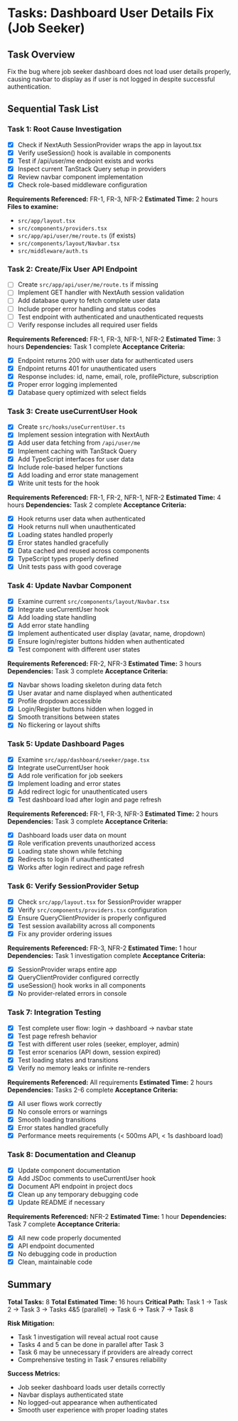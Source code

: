 # Tasks: Dashboard User Details Fix (Job Seeker)

## Task Overview
Fix the bug where job seeker dashboard does not load user details properly, causing navbar to display as if user is not logged in despite successful authentication.

## Sequential Task List

### Task 1: Root Cause Investigation
- [x] Check if NextAuth SessionProvider wraps the app in layout.tsx
- [x] Verify useSession() hook is available in components
- [x] Test if /api/user/me endpoint exists and works
- [x] Inspect current TanStack Query setup in providers
- [x] Review navbar component implementation
- [x] Check role-based middleware configuration

**Requirements Referenced:** FR-1, FR-3, NFR-2
**Estimated Time:** 2 hours
**Files to examine:**
- `src/app/layout.tsx`
- `src/components/providers.tsx`
- `src/app/api/user/me/route.ts` (if exists)
- `src/components/layout/Navbar.tsx`
- `src/middleware/auth.ts`

### Task 2: Create/Fix User API Endpoint
- [ ] Create `src/app/api/user/me/route.ts` if missing
- [ ] Implement GET handler with NextAuth session validation
- [ ] Add database query to fetch complete user data
- [ ] Include proper error handling and status codes
- [ ] Test endpoint with authenticated and unauthenticated requests
- [ ] Verify response includes all required user fields

**Requirements Referenced:** FR-1, FR-3, NFR-1, NFR-2
**Estimated Time:** 3 hours
**Dependencies:** Task 1 complete
**Acceptance Criteria:**
- [x] Endpoint returns 200 with user data for authenticated users
- [x] Endpoint returns 401 for unauthenticated users
- [x] Response includes: id, name, email, role, profilePicture, subscription
- [x] Proper error logging implemented
- [x] Database query optimized with select fields

### Task 3: Create useCurrentUser Hook
- [x] Create `src/hooks/useCurrentUser.ts`
- [x] Implement session integration with NextAuth
- [x] Add user data fetching from `/api/user/me`
- [x] Implement caching with TanStack Query
- [x] Add TypeScript interfaces for user data
- [x] Include role-based helper functions
- [x] Add loading and error state management
- [x] Write unit tests for the hook

**Requirements Referenced:** FR-1, FR-2, NFR-1, NFR-2
**Estimated Time:** 4 hours
**Dependencies:** Task 2 complete
**Acceptance Criteria:**
- [x] Hook returns user data when authenticated
- [x] Hook returns null when unauthenticated
- [x] Loading states handled properly
- [x] Error states handled gracefully
- [x] Data cached and reused across components
- [x] TypeScript types properly defined
- [x] Unit tests pass with good coverage

### Task 4: Update Navbar Component
- [x] Examine current `src/components/layout/Navbar.tsx`
- [x] Integrate useCurrentUser hook
- [x] Add loading state handling
- [x] Add error state handling
- [x] Implement authenticated user display (avatar, name, dropdown)
- [x] Ensure login/register buttons hidden when authenticated
- [x] Test component with different user states

**Requirements Referenced:** FR-2, NFR-3
**Estimated Time:** 3 hours
**Dependencies:** Task 3 complete
**Acceptance Criteria:**
- [x] Navbar shows loading skeleton during data fetch
- [x] User avatar and name displayed when authenticated
- [x] Profile dropdown accessible
- [x] Login/Register buttons hidden when logged in
- [x] Smooth transitions between states
- [x] No flickering or layout shifts

### Task 5: Update Dashboard Pages
- [x] Examine `src/app/dashboard/seeker/page.tsx`
- [x] Integrate useCurrentUser hook
- [x] Add role verification for job seekers
- [x] Implement loading and error states
- [x] Add redirect logic for unauthenticated users
- [x] Test dashboard load after login and page refresh

**Requirements Referenced:** FR-1, FR-3, NFR-3
**Estimated Time:** 2 hours
**Dependencies:** Task 3 complete
**Acceptance Criteria:**
- [x] Dashboard loads user data on mount
- [x] Role verification prevents unauthorized access
- [x] Loading state shown while fetching
- [x] Redirects to login if unauthenticated
- [x] Works after login redirect and page refresh

### Task 6: Verify SessionProvider Setup
- [x] Check `src/app/layout.tsx` for SessionProvider wrapper
- [x] Verify `src/components/providers.tsx` configuration
- [x] Ensure QueryClientProvider is properly configured
- [x] Test session availability across all components
- [x] Fix any provider ordering issues

**Requirements Referenced:** FR-3, NFR-2
**Estimated Time:** 1 hour
**Dependencies:** Task 1 investigation complete
**Acceptance Criteria:**
- [x] SessionProvider wraps entire app
- [x] QueryClientProvider configured correctly
- [x] useSession() hook works in all components
- [x] No provider-related errors in console

### Task 7: Integration Testing
- [x] Test complete user flow: login → dashboard → navbar state
- [x] Test page refresh behavior
- [x] Test with different user roles (seeker, employer, admin)
- [x] Test error scenarios (API down, session expired)
- [x] Test loading states and transitions
- [x] Verify no memory leaks or infinite re-renders

**Requirements Referenced:** All requirements
**Estimated Time:** 2 hours
**Dependencies:** Tasks 2-6 complete
**Acceptance Criteria:**
- [x] All user flows work correctly
- [x] No console errors or warnings
- [x] Smooth loading transitions
- [x] Error states handled gracefully
- [x] Performance meets requirements (< 500ms API, < 1s dashboard load)

### Task 8: Documentation and Cleanup
- [x] Update component documentation
- [x] Add JSDoc comments to useCurrentUser hook
- [x] Document API endpoint in project docs
- [x] Clean up any temporary debugging code
- [x] Update README if necessary

**Requirements Referenced:** NFR-2
**Estimated Time:** 1 hour
**Dependencies:** Task 7 complete
**Acceptance Criteria:**
- [x] All new code properly documented
- [x] API endpoint documented
- [x] No debugging code in production
- [x] Clean, maintainable code

## Summary

**Total Tasks:** 8
**Total Estimated Time:** 16 hours
**Critical Path:** Task 1 → Task 2 → Task 3 → Tasks 4&5 (parallel) → Task 6 → Task 7 → Task 8

**Risk Mitigation:**
- Task 1 investigation will reveal actual root cause
- Tasks 4 and 5 can be done in parallel after Task 3
- Task 6 may be unnecessary if providers are already correct
- Comprehensive testing in Task 7 ensures reliability

**Success Metrics:**
- Job seeker dashboard loads user details correctly
- Navbar displays authenticated state
- No logged-out appearance when authenticated
- Smooth user experience with proper loading states